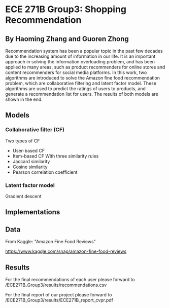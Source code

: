 # ECE 271B Group3: Shopping Recommendation

## By Haoming Zhang and Guoren Zhong

Recommendation system has been a popular topic in the past few decades due to the increasing amount of information in our life. It is an important approach in solving the information overloading problem, and has been applied to many areas, such as product recommenders for online stores and content recommenders for social media platforms. In this work, two algorithms are introduced to solve the Amazon fine food recommendation problem, which are collaborative filtering and latent factor model. These algorithms are used to predict the ratings of users to products, and generate a recommendation list for users. The results of both models are shown in the end.

## Models
### Collaborative filter (CF)
Two types of CF
+ User-based CF
+ Item-based CF
With three similarity rules
+ Jaccard similarity
+ Cosine similarity
+ Pearson correlation coefficient

### Latent factor model
Gradient descent

## Implementations

## Data

From Kaggle: "Amazon Fine Food Reviews"

https://www.kaggle.com/snap/amazon-fine-food-reviews

## Results

For the final recommendations of each user please forward to /ECE271B_Group3/results/recommendations.csv

For the final report of our project please forward to /ECE271B_Group3/results/ECE271B_report_cvpr.pdf
